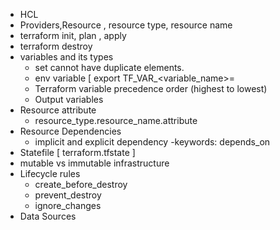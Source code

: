 - HCL
- Providers,Resource , resource type, resource name
- terraform init, plan , apply
- terraform destroy
- variables and its types
    - set cannot have duplicate elements.
    - env variable  [ export TF_VAR_<variable_name>=<value>
    - Terraform variable precedence order (highest to lowest)
    - Output variables
- Resource attribute
    - resource_type.resource_name.attribute
- Resource Dependencies
     - implicit and explicit dependency
     -keywords: depends_on
- Statefile [ terraform.tfstate ]
- mutable vs immutable infrastructure
- Lifecycle rules
    - create_before_destroy
    - prevent_destroy
    - ignore_changes
- Data Sources
